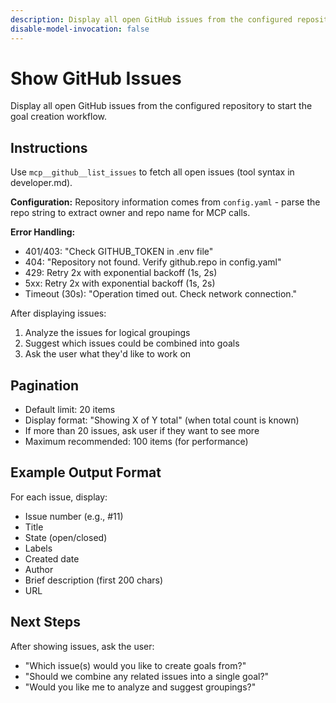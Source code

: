 ```yaml
---
description: Display all open GitHub issues from the configured repository
disable-model-invocation: false
---
```


# Show GitHub Issues

Display all open GitHub issues from the configured repository to start the goal creation workflow.

## Instructions

Use `mcp__github__list_issues` to fetch all open issues (tool syntax in developer.md).

**Configuration:** Repository information comes from `config.yaml` - parse the repo string to extract owner and repo name for MCP calls.

**Error Handling:**
- 401/403: "Check GITHUB_TOKEN in .env file"
- 404: "Repository not found. Verify github.repo in config.yaml"
- 429: Retry 2x with exponential backoff (1s, 2s)
- 5xx: Retry 2x with exponential backoff (1s, 2s)
- Timeout (30s): "Operation timed out. Check network connection."

After displaying issues:
1. Analyze the issues for logical groupings
2. Suggest which issues could be combined into goals
3. Ask the user what they'd like to work on

## Pagination

- Default limit: 20 items
- Display format: "Showing X of Y total" (when total count is known)
- If more than 20 issues, ask user if they want to see more
- Maximum recommended: 100 items (for performance)

## Example Output Format

For each issue, display:
- Issue number (e.g., #11)
- Title
- State (open/closed)
- Labels
- Created date
- Author
- Brief description (first 200 chars)
- URL

## Next Steps

After showing issues, ask the user:
- "Which issue(s) would you like to create goals from?"
- "Should we combine any related issues into a single goal?"
- "Would you like me to analyze and suggest groupings?"
